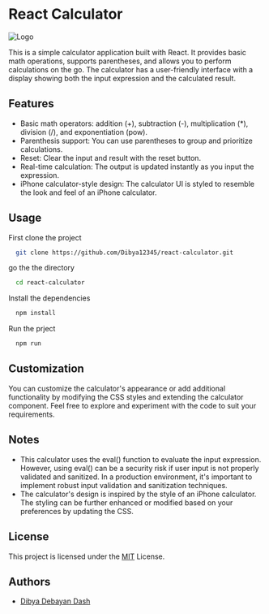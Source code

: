 # React Calculator

![Logo](https://imgtr.ee/images/2023/06/02/ShbJX.png)

This is a simple calculator application built with React. It provides basic math operations, supports parentheses, and allows you to perform calculations on the go. The calculator has a user-friendly interface with a display showing both the input expression and the calculated result.

## Features

- Basic math operators: addition (+), subtraction (-), multiplication (\*), division (/), and exponentiation (pow).
- Parenthesis support: You can use parentheses to group and prioritize calculations.
- Reset: Clear the input and result with the reset button.
- Real-time calculation: The output is updated instantly as you input the expression.
- iPhone calculator-style design: The calculator UI is styled to resemble the look and feel of an iPhone calculator.

## Usage

First clone the project

```bash
  git clone https://github.com/Dibya12345/react-calculator.git
```

go the the directory

```bash
  cd react-calculator
```

Install the dependencies

```bash
  npm install
```

Run the prject

```bash
  npm run
```

## Customization

You can customize the calculator's appearance or add additional functionality by modifying the CSS styles and extending the calculator component. Feel free to explore and experiment with the code to suit your requirements.

## Notes

- This calculator uses the eval() function to evaluate the input expression. However, using eval() can be a security risk if user input is not properly validated and sanitized. In a production environment, it's important to implement robust input validation and sanitization techniques.
- The calculator's design is inspired by the style of an iPhone calculator. The styling can be further enhanced or modified based on your preferences by updating the CSS.

## License

This project is licensed under the [MIT](https://choosealicense.com/licenses/mit/) License.

## Authors

- [Dibya Debayan Dash](https://github.com/Dibya12345)
